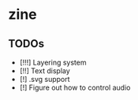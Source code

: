 # zine

## TODOs

* [!!!] Layering system
* [!!] Text display
* [!] .svg support
* [!] Figure out how to control audio
